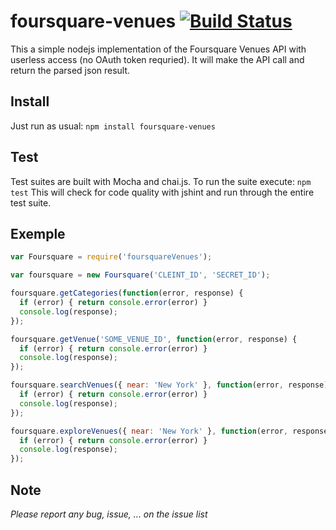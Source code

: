 foursquare-venues [![Build Status](https://travis-ci.org/Woorank/node-foursquare-venues.svg)](https://travis-ci.org/Woorank/node-foursquare-venues)
=================

This a simple nodejs implementation of the Foursquare Venues API with userless access (no OAuth token requried).
It will make the API call and return the parsed json result.

## Install

Just run as usual: `npm install foursquare-venues`

## Test

Test suites are built with Mocha and chai.js. To run the suite execute: `npm test`
This will check for code quality with jshint and run through the entire test suite.

## Exemple

```js
var Foursquare = require('foursquareVenues');

var foursquare = new Foursquare('CLEINT_ID', 'SECRET_ID');

foursquare.getCategories(function(error, response) {
  if (error) { return console.error(error) }
  console.log(response);
});

foursquare.getVenue('SOME_VENUE_ID', function(error, response) {
  if (error) { return console.error(error) }
  console.log(response);
});

foursquare.searchVenues({ near: 'New York' }, function(error, response) {
  if (error) { return console.error(error) }
  console.log(response);
});

foursquare.exploreVenues({ near: 'New York' }, function(error, response) {
  if (error) { return console.error(error) }
  console.log(response);
});
```

## Note

*Please report any bug, issue, ... on the issue list*
